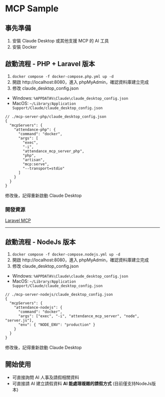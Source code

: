 # MCP Sample

## 事先準備

1. 安裝 Claude Desktop 或其他支援 MCP 的 AI 工具
2. 安裝 Docker

## 啟動流程 - PHP + Laravel 版本

1. `docker compose -f docker-compose.php.yml up -d`
2. 開啟 http://localhost:8080，進入 phpMyAdmin，確認資料庫建立完成
3. 修改 claude_desktop_config.json

- Windows: `%APPDATA%\Claude\claude_desktop_config.json`
- MacOS: `~/Library/Application Support/Claude/claude_desktop_config.json`

```
// ./mcp-server-php/claude_desktop_config.json
{
  "mcpServers": {
    "attendance-php": {
      "command": "docker",
      "args": [
        "exec",
        "-i",
        "attendance_mcp_server_php",
        "php",
        "artisan",
        "mcp:serve",
        "--transport=stdio"
      ]
    }
  }
}
```

修改後，記得重新啟動 Claude Desktop

### 開發資源

<a href="https://github.com/php-mcp/laravel" target="_blank">Laravel MCP</a>

---

## 啟動流程 - NodeJs 版本

1. `docker compose -f docker-compose.nodejs.yml up -d`
2. 開啟 http://localhost:8080，進入 phpMyAdmin，確認資料庫建立完成
3. 修改 claude_desktop_config.json

- Windows: `%APPDATA%\Claude\claude_desktop_config.json`
- MacOS: `~/Library/Application Support/Claude/claude_desktop_config.json`

```
// ./mcp-server-nodejs/claude_desktop_config.json
{
  "mcpServers": {
    "attendance-nodejs": {
      "command": "docker",
      "args": ["exec", "-i", "attendance_mcp_server", "node", "server.js"],
      "env": { "NODE_ENV": "production" }
    }
  }
}
```

修改後，記得重新啟動 Claude Desktop


## 開始使用

- 可直接詢問 AI 人事及請假相關資料
- 可直接請 AI 建立請假資料 **AI 能處理複雜的請假方式** (目前僅支持NodeJs版本)

